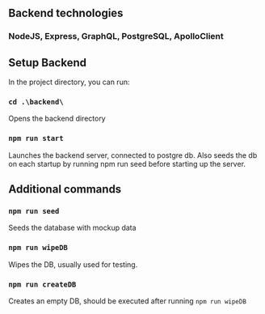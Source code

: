 ## Backend technologies

### NodeJS, Express, GraphQL, PostgreSQL, ApolloClient

## Setup Backend

In the project directory, you can run:

### `cd .\backend\`

Opens the backend directory

### `npm run start`

Launches the backend server, connected to postgre db. Also seeds the db on each startup by running npm run seed before starting up the server.

## Additional commands

### `npm run seed`

Seeds the database with mockup data

### `npm run wipeDB`

Wipes the DB, usually used for testing.

### `npm run createDB`

Creates an empty DB, should be executed after running `npm run wipeDB`
